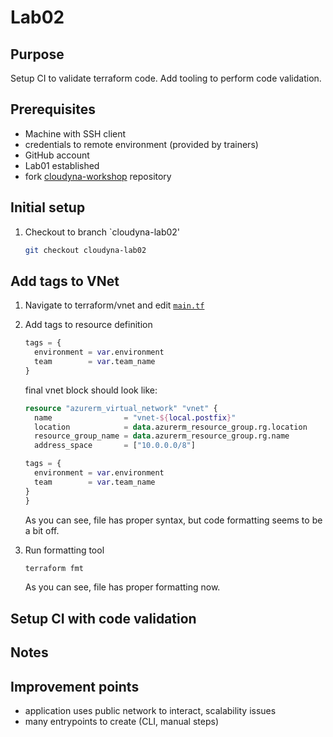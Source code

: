 # Lab02

## Purpose

Setup CI to validate terraform code.
Add tooling to perform code validation.

## Prerequisites

- Machine with SSH client
- credentials to remote environment (provided by trainers)
- GitHub account
- Lab01 established
- fork [cloudyna-workshop](https://github.com/VirtuslabCloudyna/cloudyna-workshop) repository

## Initial setup

1. Checkout to branch `cloudyna-lab02'
    ```bash
    git checkout cloudyna-lab02
    ```

## Add tags to VNet
1. Navigate to terraform/vnet and edit [`main.tf`](../terraform/vnet/main.tf)
2. Add tags to resource definition
    ```terraform
    tags = {
      environment = var.environment
      team        = var.team_name
    }
    ```
  
    final vnet block should look like:
    
    ```terraform
    resource "azurerm_virtual_network" "vnet" {
      name                = "vnet-${local.postfix}"
      location            = data.azurerm_resource_group.rg.location
      resource_group_name = data.azurerm_resource_group.rg.name
      address_space       = ["10.0.0.0/8"]
    
    tags = {
      environment = var.environment
      team        = var.team_name
    }
    }
    ```
    As you can see, file has proper syntax, but code formatting seems to be a bit off.

3. Run formatting tool
    ```bash
    terraform fmt
    ```
    As you can see, file has proper formatting now.

## Setup CI with code validation

<TODO>

## Notes

## Improvement points

- application uses public network to interact, scalability issues
- many entrypoints to create (CLI, manual steps)